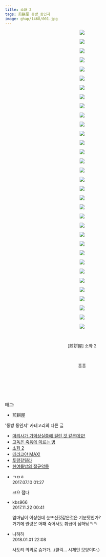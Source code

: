 ```yaml
---
title: 소화 2
tags: 煎餅屋 동방_동인지
image: ghap/1468/001.jpg
---
```

<div class="article">
<p style="text-align: center; clear: none; float: none;"><img src="{{ site.nasurl }}/ghap/1468/001.jpg"/></p>
<p style="text-align: center; clear: none; float: none;"><img src="{{ site.nasurl }}/ghap/1468/002.jpg"/></p>
<p style="text-align: center; clear: none; float: none;"><img src="{{ site.nasurl }}/ghap/1468/003.jpg"/></p>
<p style="text-align: center; clear: none; float: none;"><img src="{{ site.nasurl }}/ghap/1468/004.jpg"/></p>
<p style="text-align: center; clear: none; float: none;"><img src="{{ site.nasurl }}/ghap/1468/005.jpg"/></p>
<p style="text-align: center; clear: none; float: none;"><img src="{{ site.nasurl }}/ghap/1468/006.jpg"/></p>
<p style="text-align: center; clear: none; float: none;"><img src="{{ site.nasurl }}/ghap/1468/007.jpg"/></p>
<p style="text-align: center; clear: none; float: none;"><img src="{{ site.nasurl }}/ghap/1468/008.jpg"/></p>
<p style="text-align: center; clear: none; float: none;"><img src="{{ site.nasurl }}/ghap/1468/009.jpg"/></p>
<p style="text-align: center; clear: none; float: none;"><img src="{{ site.nasurl }}/ghap/1468/010.jpg"/></p>
<p style="text-align: center; clear: none; float: none;"><img src="{{ site.nasurl }}/ghap/1468/011.jpg"/></p>
<p style="text-align: center; clear: none; float: none;"><img src="{{ site.nasurl }}/ghap/1468/012.jpg"/></p>
<p style="text-align: center; clear: none; float: none;"><img src="{{ site.nasurl }}/ghap/1468/013.jpg"/></p>
<p style="text-align: center; clear: none; float: none;"><img src="{{ site.nasurl }}/ghap/1468/014.jpg"/></p>
<p style="text-align: center; clear: none; float: none;"><img src="{{ site.nasurl }}/ghap/1468/015.jpg"/></p>
<p style="text-align: center; clear: none; float: none;"><img src="{{ site.nasurl }}/ghap/1468/016.jpg"/></p>
<p style="text-align: center; clear: none; float: none;"><img src="{{ site.nasurl }}/ghap/1468/017.jpg"/></p>
<p style="text-align: center; clear: none; float: none;"><img src="{{ site.nasurl }}/ghap/1468/018.jpg"/></p>
<p style="text-align: center; clear: none; float: none;"><img src="{{ site.nasurl }}/ghap/1468/019.jpg"/></p>
<p style="text-align: center; clear: none; float: none;"><img src="{{ site.nasurl }}/ghap/1468/020.jpg"/></p>
<p style="text-align: center; clear: none; float: none;"><img src="{{ site.nasurl }}/ghap/1468/021.jpg"/></p>
<p style="text-align: center; clear: none; float: none;"><img src="{{ site.nasurl }}/ghap/1468/022.jpg"/></p>
<p style="text-align: center; clear: none; float: none;"><img src="{{ site.nasurl }}/ghap/1468/023.jpg"/></p>
<p style="text-align: center; clear: none; float: none;"><img src="{{ site.nasurl }}/ghap/1468/024.jpg"/></p>
<p style="text-align: center; clear: none; float: none;"><img src="{{ site.nasurl }}/ghap/1468/025.jpg"/></p>
<p style="text-align: center; clear: none; float: none;"><img src="{{ site.nasurl }}/ghap/1468/026.jpg"/></p>
<p style="text-align: center; clear: none; float: none;"><img src="{{ site.nasurl }}/ghap/1468/027.jpg"/></p>
<p style="text-align: center; clear: none; float: none;"><img src="{{ site.nasurl }}/ghap/1468/028.jpg"/></p>
<p style="text-align: center; clear: none; float: none;"><img src="{{ site.nasurl }}/ghap/1468/029.jpg"/></p>
<p style="text-align: center; clear: none; float: none;"><img src="{{ site.nasurl }}/ghap/1468/030.jpg"/></p>
<p style="text-align: center; clear: none; float: none;"><img src="{{ site.nasurl }}/ghap/1468/031.jpg"/></p>
<p style="text-align: center; clear: none; float: none;"><img src="{{ site.nasurl }}/ghap/1468/032.jpg"/></p>
<p style="text-align: center; clear: none; float: none;"><img src="{{ site.nasurl }}/ghap/1468/033.jpg"/></p>
<p style="text-align: center; clear: none; float: none;"><br/></p>
<p style="text-align: center; clear: none; float: none;">[煎餅屋] 소화 2</p>
<p style="text-align: center; clear: none; float: none;"><br/></p>
<p style="text-align: center; clear: none; float: none;">훗훗</p>
<p style="text-align: center; clear: none; float: none;"><br/></p>
<p style="text-align: center; clear: none; float: none;"><br/></p>
<p><br/></p>
</div><div class="tagTrail">
<p>태그: </p>
<ul>
<li>煎餅屋</li>
</ul>
</div><div class="another">
<p>'동방 동인지' 카테고리의 다른 글</p>
<ul>
<li><a href="/2016-08-10-ghap_1470">마리사가 기억상실증에 걸린 것 같은데요!</a></li>
<li><a href="/2016-08-10-ghap_1469">고독은 죽음에 이르는 병</a></li>
<li><a href="/2016-08-10-ghap_1468">소화 2</a></li>
<li><a href="/2016-08-10-ghap_1467">테라코야 MAX!</a></li>
<li><a href="/2016-08-10-ghap_1466">투랑갈릴라</a></li>
<li><a href="/2016-08-10-ghap_1465">한여름밤의 절규악몽</a></li>
</ul>
</div><div class="cb_module cb_fluid">
<div class="cb_wrt cb_profile">
<div class="comment">
<ul>
<li class="cb_thumb_off" id="comment15032621">
<div class="cb_comment_area">
<div class="cb_info_area">
<div class="cb_section">
<span class="cb_nick_name">ㄱㅁㅎ</span>
</div>
<div class="cb_section">
<span class="cb_date">2017.07.10 01:27 </span>
</div>
</div>
<div class="cb_dsc_comment">
<p class="cb_dsc">
											크으 잼다
										</p>
</div>
</div></li>
<li class="cb_thumb_off" id="comment15134713">
<div class="cb_comment_area">
<div class="cb_info_area">
<div class="cb_section">
<span class="cb_nick_name">kbs966</span>
</div>
<div class="cb_section">
<span class="cb_date">2017.11.22 00:41 </span>
</div>
</div>
<div class="cb_dsc_comment">
<p class="cb_dsc">
											염마님이 이상한데 눈뜨신것같은것은 기분탓인가?<br/>
거기에 원령은 어째 죽어서도 취급이 심하닼ㅋㅋ
										</p>
</div>
</div></li>
<li class="cb_thumb_off" id="comment15164304">
<div class="cb_comment_area">
<div class="cb_info_area">
<div class="cb_section">
<span class="cb_nick_name">나하하</span>
</div>
<div class="cb_section">
<span class="cb_date">2018.01.01 22:08 </span>
</div>
</div>
<div class="cb_dsc_comment">
<p class="cb_dsc">
											사토리 의외로 슴가가…(쿨럭… 시체인 모양이다.)
										</p>
</div>
</div></li>
</ul>
</div>
</div><!-- commentList close -->
</div>